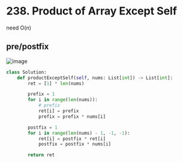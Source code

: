 # 238. Product of Array Except Self

need O(n)

## pre/postfix

![image](https://github.com/andaccc/tech-roadmap/assets/8611553/8c25f9d6-dc47-488b-83a2-d53e9af598e9)

```python
class Solution:
    def productExceptSelf(self, nums: List[int]) -> List[int]:
        ret = [1] * len(nums)

        prefix = 1
        for i in range(len(nums)):
            # prefix
            ret[i] = prefix
            prefix = prefix * nums[i]

        postfix = 1
        for i in range(len(nums) - 1, -1, -1):
            ret[i] = postfix * ret[i]
            postfix = postfix * nums[i]

        return ret
```
